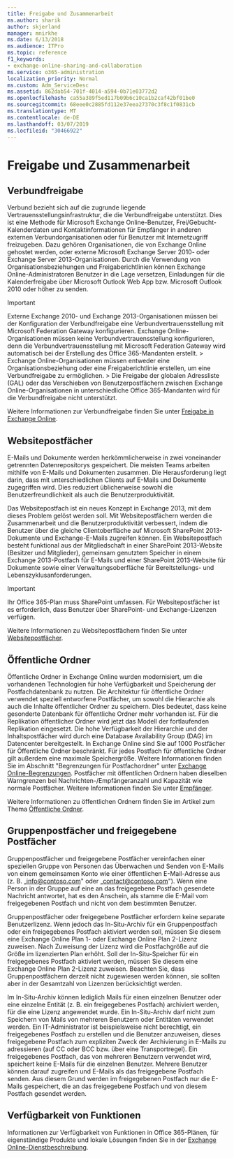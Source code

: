 ```yaml
---
title: Freigabe und Zusammenarbeit
ms.author: sharik
author: skjerland
manager: mnirkhe
ms.date: 6/13/2018
ms.audience: ITPro
ms.topic: reference
f1_keywords:
- exchange-online-sharing-and-collaboration
ms.service: o365-administration
localization_priority: Normal
ms.custom: Adm_ServiceDesc
ms.assetid: 862dab54-701f-4014-a594-0b71e03772d2
ms.openlocfilehash: ca55a389f5ed117b09b6c10ca1b2caf42bf01be0
ms.sourcegitcommit: 68eee0c2885fd112e37eea27370c3f8c1f0831cb
ms.translationtype: MT
ms.contentlocale: de-DE
ms.lasthandoff: 03/07/2019
ms.locfileid: "30466922"
---
```

# <a name="sharing-and-collaboration"></a>Freigabe und Zusammenarbeit

## <a name="federated-sharing"></a>Verbundfreigabe

Verbund bezieht sich auf die zugrunde liegende Vertrauensstellungsinfrastruktur, die die Verbundfreigabe unterstützt. Dies ist eine Methode für Microsoft Exchange Online-Benutzer, Frei/Gebucht-Kalenderdaten und Kontaktinformationen für Empfänger in anderen externen Verbundorganisationen oder für Benutzer mit Internetzugriff freizugeben. Dazu gehören Organisationen, die von Exchange Online gehostet werden, oder externe Microsoft Exchange Server 2010- oder Exchange Server 2013-Organisationen. Durch die Verwendung von Organisationsbeziehungen und Freigaberichtlinien können Exchange Online-Administratoren Benutzer in die Lage versetzen, Einladungen für die Kalenderfreigabe über Microsoft Outlook Web App bzw. Microsoft Outlook 2010 oder höher zu senden.
  
> [!IMPORTANT]
>  Externe Exchange 2010- und Exchange 2013-Organisationen müssen bei der Konfiguration der Verbundfreigabe eine Verbundvertrauensstellung mit Microsoft Federation Gateway konfigurieren. Exchange Online-Organisationen müssen keine Verbundvertrauensstellung konfigurieren, denn die Verbundvertrauensstellung mit Microsoft Federation Gateway wird automatisch bei der Erstellung des Office 365-Mandanten erstellt. >  Exchange Online-Organisationen müssen entweder eine Organisationsbeziehung oder eine Freigaberichtlinie erstellen, um eine Verbundfreigabe zu ermöglichen. >  Die Freigabe der globalen Adressliste (GAL) oder das Verschieben von Benutzerpostfächern zwischen Exchange Online-Organisationen in unterschiedliche Office 365-Mandanten wird für die Verbundfreigabe nicht unterstützt. 
  
Weitere Informationen zur Verbundfreigabe finden Sie unter [Freigabe in Exchange Online](https://go.microsoft.com/fwlink/p/?LinkId=271774).
  
## <a name="site-mailboxes"></a>Websitepostfächer

E-Mails und Dokumente werden herkömmlicherweise in zwei voneinander getrennten Datenrepositorys gespeichert. Die meisten Teams arbeiten mithilfe von E-Mails und Dokumenten zusammen. Die Herausforderung liegt darin, dass mit unterschiedlichen Clients auf E-Mails und Dokumente zugegriffen wird. Dies reduziert üblicherweise sowohl die Benutzerfreundlichkeit als auch die Benutzerproduktivität.
  
Das Websitepostfach ist ein neues Konzept in Exchange 2013, mit dem dieses Problem gelöst werden soll. Mit Websitepostfächern werden die Zusammenarbeit und die Benutzerproduktivität verbessert, indem die Benutzer über die gleiche Clientoberfläche auf Microsoft SharePoint 2013-Dokumente und Exchange-E-Mails zugreifen können. Ein Websitepostfach besteht funktional aus der Mitgliedschaft in einer SharePoint 2013-Website (Besitzer und Mitglieder), gemeinsam genutztem Speicher in einem Exchange 2013-Postfach für E-Mails und einer SharePoint 2013-Website für Dokumente sowie einer Verwaltungsoberfläche für Bereitstellungs- und Lebenszyklusanforderungen.
  
> [!IMPORTANT]
> Ihr Office 365-Plan muss SharePoint umfassen. Für Websitepostfächer ist es erforderlich, dass Benutzer über SharePoint- und Exchange-Lizenzen verfügen. 
  
Weitere Informationen zu Websitepostfächern finden Sie unter [Websitepostfächer](https://go.microsoft.com/fwlink/p/?LinkId=271789).
  
## <a name="public-folders"></a>Öffentliche Ordner

Öffentliche Ordner in Exchange Online wurden modernisiert, um die vorhandenen Technologien für hohe Verfügbarkeit und Speicherung der Postfachdatenbank zu nutzen. Die Architektur für öffentliche Ordner verwendet speziell entworfene Postfächer, um sowohl die Hierarchie als auch die Inhalte öffentlicher Ordner zu speichern. Dies bedeutet, dass keine gesonderte Datenbank für öffentliche Ordner mehr vorhanden ist. Für die Replikation öffentlicher Ordner wird jetzt das Modell der fortlaufenden Replikation eingesetzt. Die hohe Verfügbarkeit der Hierarchie und der Inhaltspostfächer wird durch eine Database Availability Group (DAG) im Datencenter bereitgestellt. In Exchange Online sind Sie auf 1000 Postfächer für Öffentliche Ordner beschränkt. Für jedes Postfach für öffentliche Ordner gilt außerdem eine maximale Speichergröße. Weitere Informationen finden Sie im Abschnitt "Begrenzungen für Postfachordner" unter [Exchange Online-Begrenzungen](exchange-online-limits.md). Postfächer mit öffentlichen Ordnern haben dieselben Warngrenzen bei Nachrichten-/Empfängeranzahl und Kapazität wie normale Postfächer. Weitere Informationen finden Sie unter [Empfänger](recipients.md). 
  
Weitere Informationen zu öffentlichen Ordnern finden Sie im Artikel zum Thema [Öffentliche Ordner](https://go.microsoft.com/fwlink/p/?LinkId=271790).
  
## <a name="group-and-shared-mailboxes"></a>Gruppenpostfächer und freigegebene Postfächer

Gruppenpostfächer und freigegebene Postfächer vereinfachen einer speziellen Gruppe von Personen das Überwachen und Senden von E-Mails von einem gemeinsamen Konto wie einer öffentlichen E-Mail-Adresse aus (z. B. „info@contoso.com" oder „contact@contoso.com"). Wenn eine Person in der Gruppe auf eine an das freigegebene Postfach gesendete Nachricht antwortet, hat es den Anschein, als stamme die E-Mail vom freigegebenen Postfach und nicht von dem bestimmten Benutzer.
  
Gruppenpostfächer oder freigegebene Postfächer erfordern keine separate Benutzerlizenz. Wenn jedoch das In-Situ-Archiv für ein Gruppenpostfach oder ein freigegebenes Postfach aktiviert werden soll, müssen Sie diesem eine Exchange Online Plan 1- oder Exchange Online Plan 2-Lizenz zuweisen. Nach Zuweisung der Lizenz wird die Postfachgröße auf die Größe im lizenzierten Plan erhöht. Soll der In-Situ-Speicher für ein freigegebenes Postfach aktiviert werden, müssen Sie diesem eine Exchange Online Plan 2-Lizenz zuweisen. Beachten Sie, dass Gruppenpostfächern derzeit nicht zugewiesen werden können, sie sollten aber in der Gesamtzahl von Lizenzen berücksichtigt werden.
  
Im In-Situ-Archiv können lediglich Mails für einen einzelnen Benutzer oder eine einzelne Entität (z. B. ein freigegebenes Postfach) archiviert werden, für die eine Lizenz angewendet wurde. Ein In-Situ-Archiv darf nicht zum Speichern von Mails von mehreren Benutzern oder Entitäten verwendet werden. Ein IT-Administrator ist beispielsweise nicht berechtigt, ein freigegebenes Postfach zu erstellen und die Benutzer anzuweisen, dieses freigegebene Postfach zum expliziten Zweck der Archivierung in E-Mails zu adressieren (auf CC oder BCC bzw. über eine Transportregel). Ein freigegebenes Postfach, das von mehreren Benutzern verwendet wird, speichert keine E-Mails für die einzelnen Benutzer. Mehrere Benutzer können darauf zugreifen und E-Mails als das freigegebene Postfach senden. Aus diesem Grund werden im freigegebenen Postfach nur die E-Mails gespeichert, die an das freigegebene Postfach und von diesem Postfach gesendet werden.
  
## <a name="feature-availability"></a>Verfügbarkeit von Funktionen

Informationen zur Verfügbarkeit von Funktionen in Office 365-Plänen, für eigenständige Produkte und lokale Lösungen finden Sie in der [Exchange Online-Dienstbeschreibung](exchange-online-service-description.md).
  

